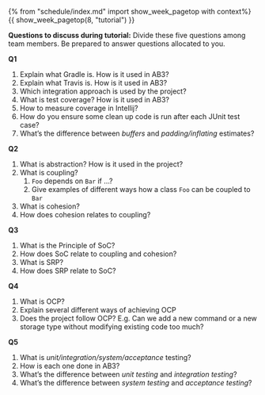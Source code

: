 {% from "schedule/index.md" import show_week_pagetop with context%}
{{ show_week_pagetop(8, "tutorial") }}

**Questions to discuss during tutorial:** Divide these five questions among team members. Be prepared to answer questions allocated to you.

**Q1**
1. Explain what Gradle is. How is it used in AB3?
1. Explain what Travis is. How is it used in AB3?
1. Which integration approach is used by the project?
1. What is test coverage? How is it used in AB3?
1. How to measure coverage in Intellij?
1. How do you ensure some clean up code is run after each JUnit test case?
1. What’s the difference between _buffers_ and _padding/inflating_ estimates?

**Q2**
1. What is abstraction? How is it used in the project?
1. What is coupling?
   1. `Foo` depends on `Bar` if …?
   1. Give examples of different ways how a class `Foo` can be coupled to `Bar`
1. What is cohesion?
1. How does cohesion relates to coupling?

**Q3**
1. What is the Principle of SoC?
1. How does SoC relate to coupling and cohesion?
1. What is SRP?
1. How does SRP relate to SoC?

**Q4**
1. What is OCP?
1. Explain several different ways of achieving OCP
1. Does the project follow OCP? E.g. Can we add a new command or a new storage type without modifying existing code too much?

**Q5**
1. What is _unit/integration/system/acceptance_ testing?
1. How is each one done in AB3?
1. What’s the difference between _unit testing_ and _integration testing_?
1. What’s the difference between _system testing_ and _acceptance testing_?

<include src="../../book/modeling/modelingStructures/classDiagramsBasic/q-essay-explainClassDiagram.md" />
<include src="../../book/uml/classDiagrams/combine/basic/q-essay-objectDiagramsForClassDiagram.md" />
